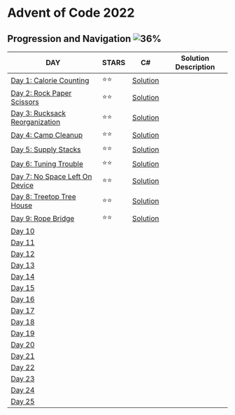 # Advent of Code 2022

## Progression and Navigation ![36%](https://progress-bar.dev/36)

| DAY                                                          | STARS | C#                            | Solution Description |
| ------------------------------------------------------------ | ----- | ----------------------------- | -------------------- |
| [Day 1: Calorie Counting](https://adventofcode.com/2022/day/1) | ⭐️⭐️    | [Solution](./day01/Program.cs) |                      |
| [Day 2: Rock Paper Scissors](https://adventofcode.com/2022/day/2) | ⭐️⭐️    | [Solution](./day02/Program.cs) |                      |
| [Day 3: Rucksack Reorganization](https://adventofcode.com/2022/day/3) | ⭐️⭐️ | [Solution](./day03/Program.cs) |                      |
| [Day 4: Camp Cleanup](https://adventofcode.com/2022/day/4) | ⭐️⭐️ | [Solution](./day04/Program.cs) |                      |
| [Day 5: Supply Stacks](https://adventofcode.com/2022/day/5) | ⭐️⭐️ | [Solution](./day05/Program.cs) |                      |
| [Day 6: Tuning Trouble](https://adventofcode.com/2022/day/6) | ⭐️⭐️ | [Solution](./day06/Program.cs) |                      |
| [Day 7: No Space Left On Device](https://adventofcode.com/2022/day/7) | ⭐️⭐️ | [Solution](./day07/Program.cs) |                      |
| [Day 8: Treetop Tree House](https://adventofcode.com/2022/day/8) | ⭐️⭐️ | [Solution](./day08/Program.cs) |                      |
| [Day 9: Rope Bridge](https://adventofcode.com/2022/day/9) | ⭐️⭐️ | [Solution](./day09/Program.cs) |                      |
| [Day 10](https://adventofcode.com/2022/day/10)              |       |                               |                      |
| [Day 11](https://adventofcode.com/2022/day/11)              |       |                               |                      |
| [Day 12](https://adventofcode.com/2022/day/12)              |       |                               |                      |
| [Day 13](https://adventofcode.com/2022/day/13)              |       |                               |                      |
| [Day 14](https://adventofcode.com/2022/day/14)              |       |                               |                      |
| [Day 15](https://adventofcode.com/2022/day/15)              |       |                               |                      |
| [Day 16](https://adventofcode.com/2022/day/16)              |       |                               |                      |
| [Day 17](https://adventofcode.com/2022/day/17)              |       |                               |                      |
| [Day 18](https://adventofcode.com/2022/day/18)              |       |                               |                      |
| [Day 19](https://adventofcode.com/2022/day/19)              |       |                               |                      |
| [Day 20](https://adventofcode.com/2022/day/20)              |       |                               |                      |
| [Day 21](https://adventofcode.com/2022/day/21)              |       |                               |                      |
| [Day 22](https://adventofcode.com/2022/day/22)              |       |                               |                      |
| [Day 23](https://adventofcode.com/2022/day/23)              |       |                               |                      |
| [Day 24](https://adventofcode.com/2022/day/24)              |       |                               |                      |
| [Day 25](https://adventofcode.com/2022/day/25)              |       |                               |                      |
